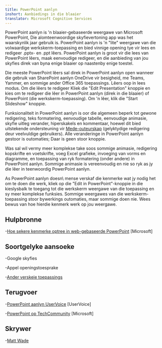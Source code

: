 ```yaml
---
title: PowerPoint aanlyn
inshort: Aanbiedings in die blaaier
translator: Microsoft Cognitive Services
---
```


PowerPoint aanlyn is 'n blaaier-gebaseerde weergawe van Microsoft PowerPoint,
Die alomteenwoordige skyfievertoning app was het waarskynlik jaar gebruik is.
PowerPoint aanlyn is 'n \"lite\" weergawe van die volwaardige werkskerm-toepassing
en bied vinnige opening tye vir lees en redigeer .pptx- en .ppt
lêers. PowerPoint aanlyn is groot vir die lees van PowerPoint lêers, maak
eenvoudige redigeer, en die aanbieding van jou skyfies direk van byna enige
blaaier op naastenby enige toestel.

Die meeste PowerPoint lêers sal direk in PowerPoint aanlyn open wanneer die gebruik van
SharePoint aanlyn OneDrive vir besigheid, me Teams, Yammer, en sommige
ander Office 365 toepassings. Lêers oop in lees modus. Om die lêers te redigeer
Kliek die \"Edit Presentation\" knoppie en kies om te redigeer die
lêer in PowerPoint aanlyn (direk in die blaaier) of PowerPoint (die
werkskerm-toepassing). Om 'n lêer, klik die \"Start Slideshow\" knoppie.

Funksionaliteit in PowerPoint aanlyn is oor die algemeen beperk tot gewone
redigering, teks formatering, eenvoudige tabelle, eenvoudige animasie, skyfie uitleg
verander, hiperskakels en kommentaar, hoewel dit bied uitstekende ondersteuning
vir [Mede-outeurskap](http://icsh.pt/CoAuthoring) (gelyktydige redigering deur
veelvuldige gebruikers). Alle veranderinge in PowerPoint aanlyn gestoor is
outomaties; Daar is geen stoor knoppie.

Was sal wil vermy meer komplekse take soos sommige animasie, redigering
kopskrifte en voetskrifte, voeg Excel grafieke, invoeging van vorms en diagramme,
en toepassing van ryk formatering (onder andere) in PowerPoint aanlyn. Sommige
animasie is vereenvoudig en nie so ryk as jy die lêer in teenwoordig
PowerPoint aanlyn.

As PowerPoint aanlyn doesn\ mense verskaf die kenmerke wat jy nodig het om te doen die
werk, kliek op die \"Edit in PowerPoint\"-knoppie in die kieslysbalk te
toegang tot die werkskerm weergawe van die toepassing en sy meer komplekse funksies.
Sommige weergawes van die werkskerm-toepassing stoor bywerkings outomaties, maar sommige doen
nie. Wees bewus van hoe hierdie kenmerk werk op jou weergawe.

Hulpbronne
---------

-[Hoe sekere kenmerke optree in web-gebaseerde
    PowerPoint](https://support.office.com/en-us/article/How-certain-features-behave-in-web-based-PowerPoint-A931F0C8-1305-4428-8F7C-9CFA00EF28C5)
    \[Microsoft\]

Soortgelyke aansoeke
--------------------

-Google skyfies

-Appel openingstoesprake

-[Ander verskeie
    toepassings](https://en.wikipedia.org/wiki/Presentation_program)

Terugvoer
---------

-[PowerPoint aanlyn UserVoice](https://powerpoint.uservoice.com/forums/270149-powerpoint-online)
    \[UserVoice\]

-[PowerPoint op TechCommunity](https://techcommunity.microsoft.com/t5/PowerPoint-Office-Mix/ct-p/PowerPoint)
    \[Microsoft\]

Skrywer
---------

-[Matt Wade](https://www.linkedin.com/in/thatmattwade/)


